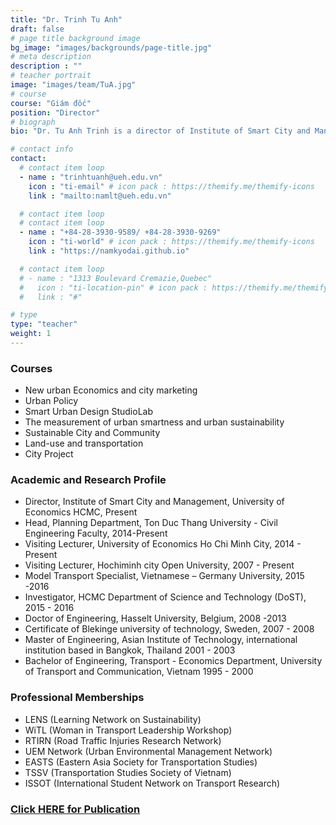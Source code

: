 ```yaml
---
title: "Dr. Trinh Tu Anh"
draft: false
# page title background image
bg_image: "images/backgrounds/page-title.jpg"
# meta description
description : ""
# teacher portrait
image: "images/team/TuA.jpg"
# course
course: "Giám đốc"
position: "Director"
# biograph
bio: "Dr. Tu Anh Trinh is a director of Institute of Smart City and Management (ISCM), University of Economics Ho Chi Minh since May 2020. She has built up the academic career as a lecturer and a dean in faculties of many national countries over 20 years. She is a guest lecturer, supervisor, reviewer for master and Phd students in international universities such as Trieste University, Hasselt University, Thammasat University, Handong Global University, etc. She is also a co-chair of the 1st International Conference on Sustainable Development Civil, Urban and Transportation Engineering (CUTE-2016), the 1st Aviation Future: Challenge and Solution 2020 (AFCS2020), and a key organizer and editor of the CUTE-2018. She has worked as a specialist and team leader in local and international research and projects on smart city, urban and transportation planning, road safety, project management, transport economics, public transport, aviation operation, and Social and Environment Impact Assessment (SEIA). She has published scientific papers on her fields in multiple journals and proceedings of academic and press conferences for her academic excellence."

# contact info
contact:
  # contact item loop
  - name : "trinhtuanh@ueh.edu.vn"
    icon : "ti-email" # icon pack : https://themify.me/themify-icons
    link : "mailto:namlt@ueh.edu.vn"

  # contact item loop
  # contact item loop
  - name : "+84-28-3930-9589/ +84-28-3930-9269"
    icon : "ti-world" # icon pack : https://themify.me/themify-icons
    link : "https://namkyodai.github.io"

  # contact item loop
  # - name : "1313 Boulevard Cremazie,Quebec"
  #   icon : "ti-location-pin" # icon pack : https://themify.me/themify-icons
  #   link : "#"

# type
type: "teacher"
weight: 1
---
```



### Courses
* New urban Economics and city marketing
* Urban Policy
* Smart Urban Design StudioLab
* The measurement of urban smartness and urban sustainability
* Sustainable City and Community
* Land-use and transportation
* City Project

### Academic and Research Profile
* Director, Institute of Smart City and Management, University of Economics HCMC, Present
* Head, Planning Department, Ton Duc Thang University - Civil Engineering Faculty, 2014-Present
* Visiting Lecturer, University of Economics Ho Chi Minh City, 2014 - Present
* Visiting Lecturer, Hochiminh city Open University, 2007 - Present
* Model Transport Specialist, Vietnamese – Germany University, 2015 -2016
* Investigator, HCMC Department of Science and Technology (DoST), 2015 - 2016
* Doctor of Engineering, Hasselt University, Belgium, 2008 -2013
* Certificate of Blekinge university of technology, Sweden, 2007 - 2008
* Master of Engineering, Asian Institute of Technology, international institution based in Bangkok, Thailand 2001 - 2003
* Bachelor of Engineering, Transport - Economics Department, University of Transport and Communication, Vietnam 1995 - 2000

### Professional Memberships

* LENS (Learning Network on Sustainability) 
* WiTL (Woman in Transport Leadership Workshop) 
* RTIRN (Road Traffic Injuries Research Network) 
* UEM Network (Urban Environmental Management Network) 
* EASTS (Eastern Asia Society for Transportation Studies) 
* TSSV (Transportation Studies Society of Vietnam) 
* ISSOT (International Student Network on Transport Research) 

### [Click HERE for Publication](https://scholar.google.com.vn/citations?hl=en&user=aaTLa1UAAAAJ&view_op=list_works&sortby=pubdate)
